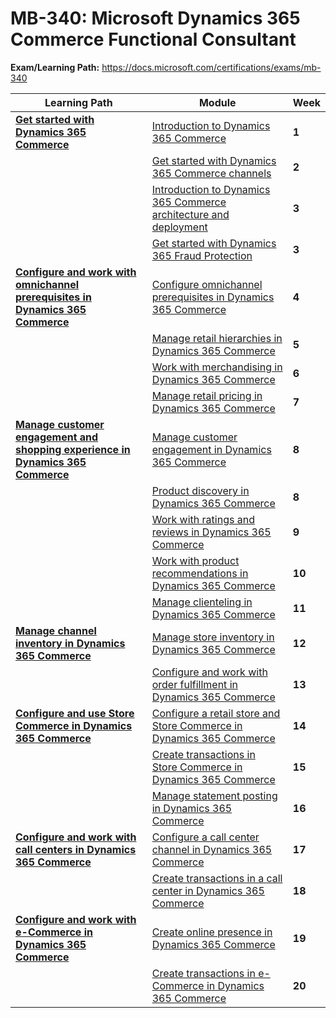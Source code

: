 # MB-340: Microsoft Dynamics 365 Commerce Functional Consultant

**Exam/Learning Path:** https://docs.microsoft.com/certifications/exams/mb-340

| **Learning Path** | **Module** | **Week** |
|-|-|-|
|**[Get started with Dynamics 365 Commerce](https://docs.microsoft.com/learn/paths/get-started-dynamics-365-commerce/)**| [Introduction to Dynamics 365 Commerce](https://docs.microsoft.com/learn/modules/dynamics-365-commerce-introduction/) | **1** 
| | [Get started with Dynamics 365 Commerce channels](https://docs.microsoft.com/learn/modules/get-started-commerce-channels/) | **2** 
| | [Introduction to Dynamics 365 Commerce architecture and deployment](https://docs.microsoft.com/learn/modules/introduction-architecture-deployment/) | **3** 
| | [Get started with Dynamics 365 Fraud Protection](https://docs.microsoft.com/learn/modules/get-started-fraud-protection/) | **3** 
|**[Configure and work with omnichannel prerequisites in Dynamics 365 Commerce](https://docs.microsoft.com/learn/paths/configure-work-omnichannel-prequisites-commerce/)**| [Configure omnichannel prerequisites in Dynamics 365 Commerce](https://docs.microsoft.com/learn/modules/configure-omnichannel-prerequisites/) | **4** 
| | [Manage retail hierarchies in Dynamics 365 Commerce](https://docs.microsoft.com/learn/modules/manage-retail-hierarchies/) | **5** 
| | [Work with merchandising in Dynamics 365 Commerce](https://docs.microsoft.com/learn/modules/work-merchandising/) | **6** 
| | [Manage retail pricing in Dynamics 365 Commerce](https://docs.microsoft.com/learn/modules/manage-retail-pricing/) | **7** 
|**[Manage customer engagement and shopping experience in Dynamics 365 Commerce](https://docs.microsoft.com/learn/paths/manage-customer-engagement-shopping-experience-commerce/)**| [Manage customer engagement in Dynamics 365 Commerce](https://docs.microsoft.com/learn/modules/manage-customer-engagement/) | **8** 
| | [Product discovery in Dynamics 365 Commerce](https://docs.microsoft.com/learn/modules/product-discovery/) | **8** 
| | [Work with ratings and reviews in Dynamics 365 Commerce](https://docs.microsoft.com/learn/modules/ratings-reviews/) | **9** 
| | [Work with product recommendations in Dynamics 365 Commerce](https://docs.microsoft.com/learn/modules/product-recommendations/) | **10** 
| | [Manage clienteling in Dynamics 365 Commerce](https://docs.microsoft.com/learn/modules/manage-clienteling/) | **11** 
|**[Manage channel inventory in Dynamics 365 Commerce](https://docs.microsoft.com/learn/paths/manage-order-fulfillment-inventory-commerce/)**| [Manage store inventory in Dynamics 365 Commerce](https://docs.microsoft.com/learn/modules/manage-store-inventory-commerce/) | **12** 
| | [Configure and work with order fulfillment in Dynamics 365 Commerce](https://docs.microsoft.com/learn/modules/configure-work-order-fulfillment/) | **13** 
|**[Configure and use Store Commerce in Dynamics 365 Commerce](https://docs.microsoft.com/learn/paths/configure-use-pos-commerce/)**| [Configure a retail store and Store Commerce in Dynamics 365 Commerce](https://docs.microsoft.com/learn/modules/configure-retail-store-pos/) | **14** 
| | [Create transactions in Store Commerce in Dynamics 365 Commerce](https://docs.microsoft.com/learn/modules/create-transactions-pos/) | **15** 
| | [Manage statement posting in Dynamics 365 Commerce](https://docs.microsoft.com/learn/modules/manage-statement-posting/) | **16** 
|**[Configure and work with call centers in Dynamics 365 Commerce](https://docs.microsoft.com/learn/paths/configure-work-call-centers-commerce/)**| [Configure a call center channel in Dynamics 365 Commerce](https://docs.microsoft.com/learn/modules/configure-call-center-channel/) | **17** 
| | [Create transactions in a call center in Dynamics 365 Commerce](https://docs.microsoft.com/learn/modules/create-transactions-call-center/) | **18** 
|**[Configure and work with e-Commerce in Dynamics 365 Commerce](https://docs.microsoft.com/learn/paths/configure-work-e-commerce/)**| [Create online presence in Dynamics 365 Commerce](https://docs.microsoft.com/learn/modules/create-online-presence/) | **19** 
| | [Create transactions in e-Commerce in Dynamics 365 Commerce](https://docs.microsoft.com/learn/modules/create-transactions-e-commerce/) | **20** 
